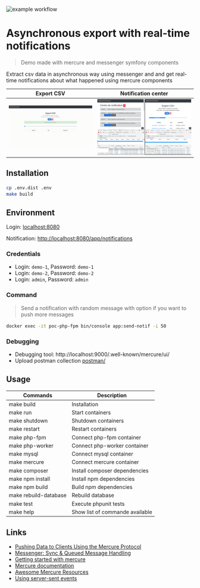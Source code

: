 ![example workflow](https://github.com/sfinx13/poc-mercure-messenger/actions/workflows/ci.yaml/badge.svg)

# Asynchronous export with real-time notifications
> Demo made with mercure and messenger symfony components

Extract csv data in asynchronous way using messenger and and get real-time notifications about what happened using mercure components


Export CSV             |  Notification center
:-------------------------:|:-------------------------:
![Live extraction data](doc/demo_mercure_messenger.gif)  |  ![Notification center](doc/demo_mercure.png)


## Installation

```bash
cp .env.dist .env
make build
```

## Environment

Login: [localhost:8080](http://localhost:8080)

Notification: [http://localhost:8080/app/notifications](http://localhost:8080/app/notifications)

### Credentials
  * Login: `demo-1`, Password: `demo-1`
  * Login: `demo-2`, Password: `demo-2`
  * Login: `admin`, Password: `admin`

### Command
> Send a notification with random message with option if you want to push more messages

```bash
docker exec -it poc-php-fpm bin/console app:send-notif -i 50
```

### Debugging
* Debugging tool: http://localhost:9000/.well-known/mercure/ui/
* Upload postman collection [postman/](postman/)  

## Usage

|Commands |Description  |
|---------|-------------|
|make build| Installation |
|make run| Start containers |
|make shutdown| Shutdown containers |
|make restart| Restart containers |
|make php-fpm| Connect php-fpm container |
|make php-worker| Connect php-worker container  |
|make mysql| Connect mysql container |
|make mercure| Connect mercure container |
|make composer| Install composer dependencies |
|make npm install| Install npm dependencies |
|make npm build| Build npm dependencies |
|make rebuild-database| Rebuild database |
|make test| Execute phpunit tests |
|make help | Show list of commande available


## Links
* [Pushing Data to Clients Using the Mercure Protocol](https://symfony.com/doc/current/mercure.html)
* [Messenger: Sync & Queued Message Handling](https://symfony.com/doc/current/messenger.html)
* [Getting started with mercure](https://mercure.rocks/docs/getting-started)
* [Mercure documentation](https://mercure.rocks/docs)
* [Awesome Mercure Resources](https://mercure.rocks/docs/ecosystem/awesome)
* [Using server-sent events](https://developer.mozilla.org/en-US/docs/Web/API/Server-sent_events/Using_server-sent_events)
